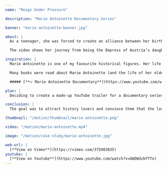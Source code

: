 ```yaml
---
name: "Reign Under Pressure"

description: "Marie Antoinette Documentary Series"

banner: "marie-antoinette-banner.jpg"

about: |
  As a teenager, she was forced to create an alliance between her birthplace to her new country, France, by marrying their heir to the throne. The Austrian-born Queen of France was known as many things to the public; one being “Madame Deficit” due to her endless gambling and spending large sums of money on fine dresses while there is an economic crisis. Due to the public’s hatred towards the Queen, she was falsely accused for saying the infamous phrase *“**Let them eat cake**”* in a mocking way upon hearing that people in France were starving due to bread shortages.

  The video shows her journey from being the Empress of Austria’s daughter, to becoming a target of loathing as she becomes a new royal in her husband’s country.

inspiration: |
  Marie Antoinette is one of my favourite historical figures. Her life story from her beginnings in Habsbourg to her public execution intrigued me ever since high school. She was greatly misunderstood simply because she was a foreigner in her husband’s country.

  Many books were read about Marie Antoinette (and the life of her oldest surviving daughter, Marie Therese Charlotte de France), movies about her were viewed, as well as documentaries were watched. One of the best documentaries I discovered was found on Youtube:

  ##### [**⌲ Marie Antoinette Documentary**](https://www.youtube.com/watch?v=zSpHcpskrfY&t=4052s)

plan: |
  Deciding to create a made-up YouTube trailer for a documentary series seemed exciting as I knew her life story very well. Not many sketches of the plan was created; it was more a trial and error process, as I tested different elegant transitions. I thought the lyrics to *"**Viva la Vida**"* by Coldplay was very fitting with Marie Antoinette's life. However, I thought the instrumental to the song was better for the video so that they viewers would focus on the video more than the well-known song itself.

conclusion: |
  The goal was to attract history lovers and convince them that the last Queen of France was falsely accused for things she never said, and for actions she never did. Since Marie lived a lavish lifestyle, the transitions had to be elegant to fit her lavish lifestyle.

thumbnail: "/motion/thumbnail/marie-antoinette.png"

video: "/motion/marie-antoinette.mp4"

image: "/motion/case-study/marie-antoinette.jpg"

web-url: |
  [**View on Vimeo**](https://vimeo.com/375983835)
youtube: |
  [**View on Youtube**](https://www.youtube.com/watch?v=OAEWdzkFTTo)
---
```

